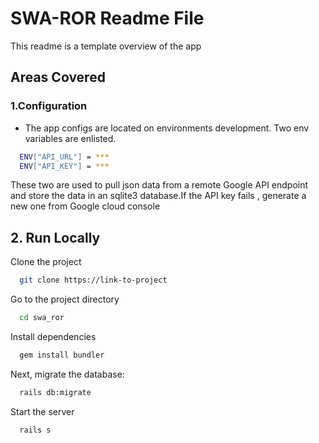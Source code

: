 # SWA-ROR Readme File

This readme is a template overview of the app

## Areas Covered

### 1.Configuration

- The app configs are located on environments development. Two env variables are enlisted.

```bash
  ENV["API_URL"] = ***
  ENV["API_KEY"] = ***
```

These two are used to pull json data from a remote Google API endpoint and store the data in an sqlite3 database.If the API key fails , generate a new one from Google cloud console

## 2. Run Locally

Clone the project

```bash
  git clone https://link-to-project
```

Go to the project directory

```bash
  cd swa_ror
```

Install dependencies

```bash
  gem install bundler
```

Next, migrate the database:

```bash
  rails db:migrate
```

Start the server

```bash
  rails s
```
